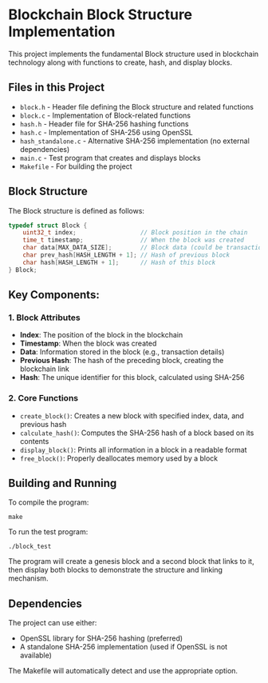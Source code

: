 # Blockchain Block Structure Implementation

This project implements the fundamental Block structure used in blockchain technology along with functions to create, hash, and display blocks.

## Files in this Project

- `block.h` - Header file defining the Block structure and related functions
- `block.c` - Implementation of Block-related functions
- `hash.h` - Header file for SHA-256 hashing functions
- `hash.c` - Implementation of SHA-256 using OpenSSL
- `hash_standalone.c` - Alternative SHA-256 implementation (no external dependencies)
- `main.c` - Test program that creates and displays blocks
- `Makefile` - For building the project

## Block Structure

The Block structure is defined as follows:

```c
typedef struct Block {
    uint32_t index;                  // Block position in the chain
    time_t timestamp;                // When the block was created
    char data[MAX_DATA_SIZE];        // Block data (could be transactions)
    char prev_hash[HASH_LENGTH + 1]; // Hash of previous block
    char hash[HASH_LENGTH + 1];      // Hash of this block
} Block;
```

## Key Components:

### 1. Block Attributes
- **Index**: The position of the block in the blockchain
- **Timestamp**: When the block was created
- **Data**: Information stored in the block (e.g., transaction details)
- **Previous Hash**: The hash of the preceding block, creating the blockchain link
- **Hash**: The unique identifier for this block, calculated using SHA-256

### 2. Core Functions
- `create_block()`: Creates a new block with specified index, data, and previous hash
- `calculate_hash()`: Computes the SHA-256 hash of a block based on its contents
- `display_block()`: Prints all information in a block in a readable format
- `free_block()`: Properly deallocates memory used by a block

## Building and Running

To compile the program:
```
make
```

To run the test program:
```
./block_test
```

The program will create a genesis block and a second block that links to it, then display both blocks to demonstrate the structure and linking mechanism.

## Dependencies

The project can use either:
- OpenSSL library for SHA-256 hashing (preferred)
- A standalone SHA-256 implementation (used if OpenSSL is not available)

The Makefile will automatically detect and use the appropriate option.
